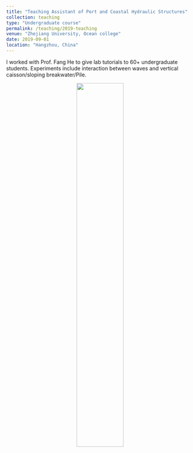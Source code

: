```yaml
---
title: "Teaching Assistant of Port and Coastal Hydraulic Structures"
collection: teaching
type: "Undergraduate course"
permalink: /teaching/2019-teaching
venue: "Zhejiang University, Ocean college"
date: 2019-09-01
location: "Hangzhou, China"
---
```


I worked with Prof. Fang He to give lab tutorials to 60+ undergraduate students. Experiments include interaction between waves and vertical caisson/sloping breakwater/Pile.

<div align=center><img src="http://huzhengyu.github.io/images/breakwater.jpg" width = 50%></div>
